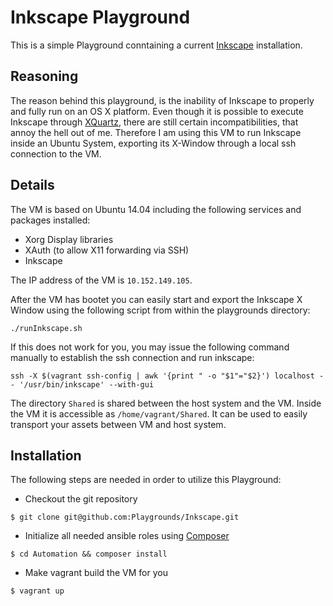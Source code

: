 # Inkscape Playground

This is a simple Playground conntaining a current [Inkscape](http://www.inkscape.org/) installation.

## Reasoning

The reason behind this playground, is the inability of Inkscape to properly and
fully run on an OS X platform. Even though it is possible to execute Inkscape
through [XQuartz](), there are still certain incompatibilities, that annoy the
hell out of me. Therefore I am using this VM to run Inkscape inside an Ubuntu
System, exporting its X-Window through a local ssh connection to the VM.

## Details

The VM is based on Ubuntu 14.04 including the following services and packages
installed:

- Xorg Display libraries
- XAuth (to allow X11 forwarding via SSH)
- Inkscape

The IP address of the VM is `10.152.149.105`.

After the VM has bootet you can easily start and export the Inkscape X Window
using the following script from within the playgrounds directory:

    ./runInkscape.sh

If this does not work for you, you may issue the following command manually to
establish the ssh connection and run inkscape:

    ssh -X $(vagrant ssh-config | awk '{print " -o "$1"="$2}') localhost -- '/usr/bin/inkscape' --with-gui

The directory `Shared` is shared between the host system and the VM. Inside the
VM it is accessible as `/home/vagrant/Shared`. It can be used to easily
transport your assets between VM and host system.

## Installation

The following steps are needed in order to utilize this Playground:

- Checkout the git repository
```
$ git clone git@github.com:Playgrounds/Inkscape.git
```

- Initialize all needed ansible roles using [Composer](http://getcomposer.org)
```
$ cd Automation && composer install
```

- Make vagrant build the VM for you
```
$ vagrant up
```
